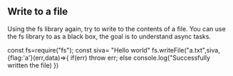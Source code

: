 ## Write to a file
Using the fs library again, try to write to the contents of a file.
You can use the fs library to as a black box, the goal is to understand async tasks.

const fs=require("fs");
const siva= "Hello world"
fs.writeFile("a.txt",siva,{flag:'a'}(err,data)=>{
  if(err) throw err;
  else console.log("Successfully written the file)
})